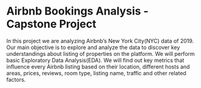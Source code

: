 # Airbnb Bookings Analysis - Capstone Project

In this project we are analyzing Airbnb’s New York City(NYC) data of
2019.
Our main objective is to explore and analyze the data to discover key
understandings about listing of properties on the platform. We will
perform basic Exploratory Data Analysis(EDA). We will find out key
metrics that influence every Airbnb listing based on their location,
different hosts and areas, prices, reviews, room type, listing
name, traffic and other related factors.
